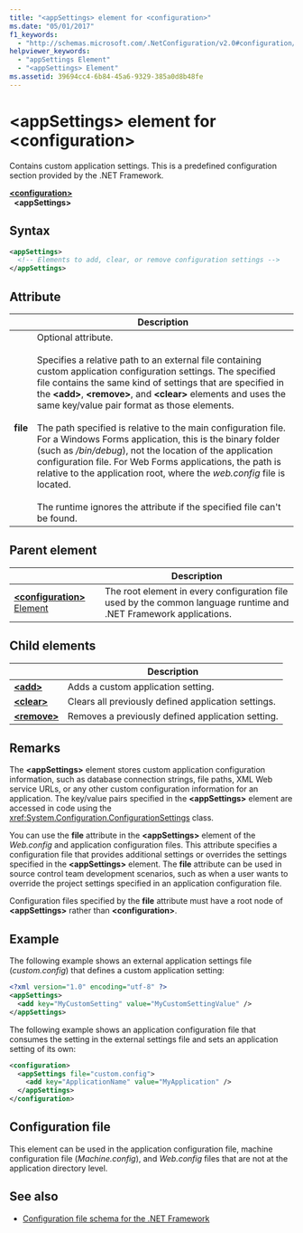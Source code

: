 ```yaml
---
title: "<appSettings> element for <configuration>"
ms.date: "05/01/2017"
f1_keywords: 
  - "http://schemas.microsoft.com/.NetConfiguration/v2.0#configuration/appSettings"
helpviewer_keywords: 
  - "appSettings Element"
  - "<appSettings> Element"
ms.assetid: 39694cc4-6b84-45a6-9329-385a0d8b48fe
---
```

# \<appSettings> element for \<configuration>

Contains custom application settings. This is a predefined configuration section provided by the .NET Framework.

[**\<configuration>**](../configuration-element.md)   
&nbsp;&nbsp;**\<appSettings>**

## Syntax

```xml
<appSettings>
  <!-- Elements to add, clear, or remove configuration settings -->
</appSettings>
```

## Attribute

|           | Description |
| --------- | ----------- |
| **file**  | Optional attribute.<br><br>Specifies a relative path to an external file containing custom application configuration settings. The specified file contains the same kind of settings that are specified in the **\<add>**, **\<remove>**, and **\<clear>** elements and uses the same key/value pair format as those elements.<br><br>The path specified is relative to the main configuration file. For a Windows Forms application, this is the binary folder (such as */bin/debug*), not the location of the application configuration file. For Web Forms applications, the path is relative to the application root, where the *web.config* file is located.<br><br>The runtime ignores the attribute if the specified file can't be found. |

## Parent element

|     | Description |
| --- | ----------- |
| [**\<configuration>** Element](../configuration-element.md) | The root element in every configuration file used by the common language runtime and .NET Framework applications. |

## Child elements

|     | Description |
| --- | ----------- |
| [**\<add>**](add-element-for-appsettings.md) | Adds a custom application setting. |
| [**\<clear>**](clear-element-for-appsettings.md) | Clears all previously defined application settings. |
| [**\<remove>**](remove-element-for-appsettings.md) | Removes a previously defined application setting. |

## Remarks

The **\<appSettings>** element stores custom application configuration information, such as database connection strings, file paths, XML Web service URLs, or any other custom configuration information for an application. The key/value pairs specified in the **\<appSettings>** element are accessed in code using the <xref:System.Configuration.ConfigurationSettings> class.

You can use the **file** attribute in the **\<appSettings>** element of the *Web.config* and application configuration files. This attribute specifies a configuration file that provides additional settings or overrides the settings specified in the **\<appSettings>** element. The **file** attribute can be used in source control team development scenarios, such as when a user wants to override the project settings specified in an application configuration file.

Configuration files specified by the **file** attribute must have a root node of **\<appSettings>** rather than **\<configuration>**.

## Example

The following example shows an external application settings file (*custom.config*) that defines a custom application setting:

```xml
<?xml version="1.0" encoding="utf-8" ?>
<appSettings>
  <add key="MyCustomSetting" value="MyCustomSettingValue" />
</appSettings>
```

The following example shows an application configuration file that consumes the setting in the external settings file and sets an application setting of its own:

```xml
<configuration>
  <appSettings file="custom.config">
    <add key="ApplicationName" value="MyApplication" />
  </appSettings>
</configuration>
```

## Configuration file

This element can be used in the application configuration file, machine configuration file (*Machine.config*), and *Web.config* files that are not at the application directory level.

## See also

- [Configuration file schema for the .NET Framework](../index.md)
